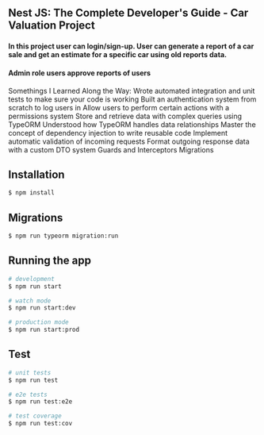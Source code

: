 
## Nest JS: The Complete Developer's Guide - Car Valuation Project </p>

<h4>In this project user can login/sign-up. User can generate a report of a car sale and get an estimate for a specific car using old reports data.</h1>
<h4>Admin role users approve reports of users</h1>

<p>
Somethings I Learned Along the Way: 
Wrote automated integration and unit tests to make sure your code is working
Built an authentication system from scratch to log users in
Allow users to perform certain actions with a permissions system
Store and retrieve data with complex queries using TypeORM
Understood how TypeORM handles data relationships
Master the concept of dependency injection to write reusable code
Implement automatic validation of incoming requests
Format outgoing response data with a custom DTO system
Guards and Interceptors
Migrations
</p>

## Installation

```bash
$ npm install
```

## Migrations

```bash
$ npm run typeorm migration:run
```

## Running the app

```bash
# development
$ npm run start

# watch mode
$ npm run start:dev

# production mode
$ npm run start:prod
```

## Test

```bash
# unit tests
$ npm run test

# e2e tests
$ npm run test:e2e

# test coverage
$ npm run test:cov
```


